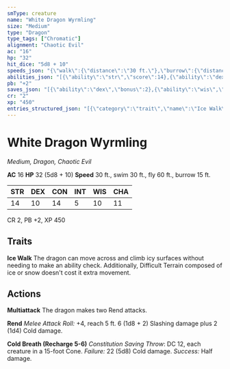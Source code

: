 ```yaml
---
smType: creature
name: "White Dragon Wyrmling"
size: "Medium"
type: "Dragon"
type_tags: ["Chromatic"]
alignment: "Chaotic Evil"
ac: "16"
hp: "32"
hit_dice: "5d8 + 10"
speeds_json: "{\"walk\":{\"distance\":\"30 ft.\"},\"burrow\":{\"distance\":\"15 ft.\"},\"fly\":{\"distance\":\"60 ft.\"},\"swim\":{\"distance\":\"30 ft.\"}}"
abilities_json: "[{\"ability\":\"str\",\"score\":14},{\"ability\":\"dex\",\"score\":10},{\"ability\":\"con\",\"score\":14},{\"ability\":\"int\",\"score\":5},{\"ability\":\"wis\",\"score\":10},{\"ability\":\"cha\",\"score\":11}]"
pb: "+2"
saves_json: "[{\"ability\":\"dex\",\"bonus\":2},{\"ability\":\"wis\",\"bonus\":2}]"
cr: "2"
xp: "450"
entries_structured_json: "[{\"category\":\"trait\",\"name\":\"Ice Walk\",\"text\":\"The dragon can move across and climb icy surfaces without needing to make an ability check. Additionally, Difficult Terrain composed of ice or snow doesn't cost it extra movement.\"},{\"category\":\"action\",\"name\":\"Multiattack\",\"text\":\"The dragon makes two Rend attacks.\"},{\"category\":\"action\",\"name\":\"Rend\",\"text\":\"*Melee Attack Roll:* +4, reach 5 ft. 6 (1d8 + 2) Slashing damage plus 2 (1d4) Cold damage.\"},{\"category\":\"action\",\"name\":\"Cold Breath (Recharge 5-6)\",\"text\":\"*Constitution Saving Throw*: DC 12, each creature in a 15-foot Cone. *Failure:*  22 (5d8) Cold damage. *Success:*  Half damage.\"}]"
---
```


# White Dragon Wyrmling
*Medium, Dragon, Chaotic Evil*

**AC** 16
**HP** 32 (5d8 + 10)
**Speed** 30 ft., swim 30 ft., fly 60 ft., burrow 15 ft.

| STR | DEX | CON | INT | WIS | CHA |
| --- | --- | --- | --- | --- | --- |
| 14 | 10 | 14 | 5 | 10 | 11 |

CR 2, PB +2, XP 450

## Traits

**Ice Walk**
The dragon can move across and climb icy surfaces without needing to make an ability check. Additionally, Difficult Terrain composed of ice or snow doesn't cost it extra movement.

## Actions

**Multiattack**
The dragon makes two Rend attacks.

**Rend**
*Melee Attack Roll:* +4, reach 5 ft. 6 (1d8 + 2) Slashing damage plus 2 (1d4) Cold damage.

**Cold Breath (Recharge 5-6)**
*Constitution Saving Throw*: DC 12, each creature in a 15-foot Cone. *Failure:*  22 (5d8) Cold damage. *Success:*  Half damage.
